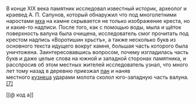 В конце XIX века памятник исследовал известный историк, археолог и краевед А. П. Сапунов, который обнаружил что под многолетними наростами [мха](https://wikipedia.tel/%D0%9C%D1%85%D0%B8) на камне скрывается не только изображение креста, но и какие-то надписи. После того, как с помощью воды, мыла и щёток поверхность валуна была очищена, исследователь смог прочитать под крестом надпись «Воротишин хрьстъ», а также несколько букв из основного текста идущего вокруг камня, большая часть которого была уничтожена. Заинтересовавшись вопросом, почему изгладилась часть букв и даже целые слова на южной и западной сторонах памятника, и расспросив об этом местных жителей исследователь узнал, что много лет тому назад в деревню приезжал [пан](https://wikipedia.tel/%D0%9F%D0%B0%D0%BD_(%D0%BE%D0%B1%D1%80%D0%B0%D1%89%D0%B5%D0%BD%D0%B8%D0%B5)) и наняв местного [кузнеца](https://wikipedia.tel/%D0%9A%D1%83%D0%B7%D0%BD%D0%B5%D1%86) ударами молота сколол юго-западную часть валуна.[[7]](https://wikipedia.tel/%D0%92%D0%BE%D1%80%D0%BE%D1%82%D0%B8%D1%88%D0%B8%D0%BD_%D0%BA%D1%80%D0%B5%D1%81%D1%82#cite_note-_02896a8596e0c4b6-7)

[[@ код а]]
